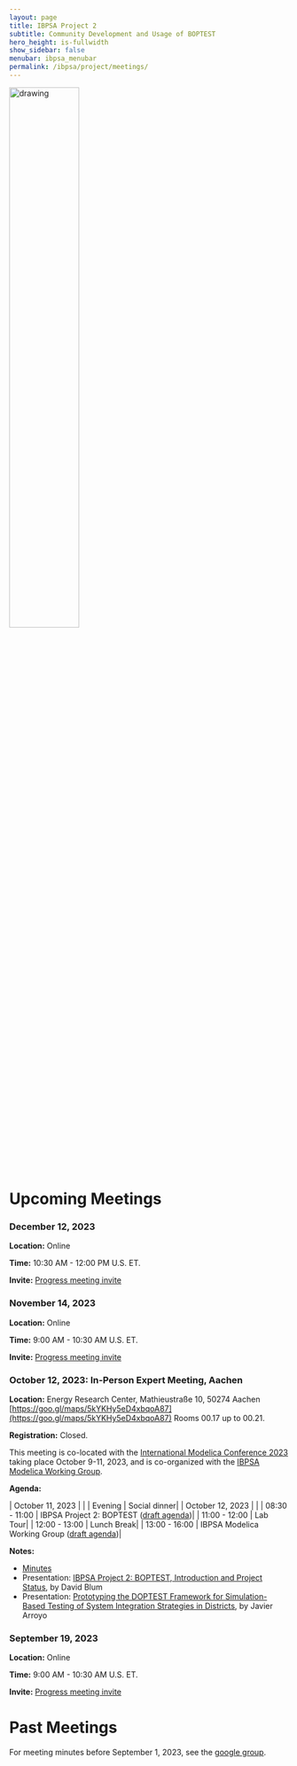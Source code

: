 ```yaml
---
layout: page
title: IBPSA Project 2
subtitle: Community Development and Usage of BOPTEST
hero_height: is-fullwidth
show_sidebar: false
menubar: ibpsa_menubar
permalink: /ibpsa/project/meetings/
---
```


<img src="../../../images/project2logo.png" alt="drawing" width="50%"/>

# Upcoming Meetings

### December 12, 2023

**Location:** Online

**Time:** 10:30 AM - 12:00 PM U.S. ET.

**Invite:** [Progress meeting invite](https://groups.google.com/g/ibpsa-boptest/c/4BND2FMgWbY)

### November 14, 2023

**Location:** Online

**Time:** 9:00 AM - 10:30 AM U.S. ET.

**Invite:** [Progress meeting invite](https://groups.google.com/g/ibpsa-boptest/c/r6CTlAOUSYg)

### October 12, 2023: In-Person Expert Meeting, Aachen

**Location:**
Energy Research Center, Mathieustraße 10, 50274 Aachen
[https://goo.gl/maps/5kYKHy5eD4xbqoA87](https://goo.gl/maps/5kYKHy5eD4xbqoA87)
Rooms 00.17 up to 00.21.

**Registration:** Closed.

This meeting is co-located with the
[International Modelica Conference 2023](https://2023.international.conference.modelica.org/)
taking place October 9-11, 2023, and is co-organized with the [IBPSA Modelica Working Group](https://github.com/ibpsa/modelica-working-group).

**Agenda:**

| October 11, 2023 | |
| Evening | Social dinner|
| October 12, 2023 | |
| 08:30 - 11:00 | IBPSA Project 2: BOPTEST ([draft agenda](/ibpsa_project/meetings/20231012_Aachen/20231012_Aachen_Agenda.pdf))|
| 11:00 - 12:00 | Lab Tour|
| 12:00 - 13:00 | Lunch Break|
| 13:00 - 16:00 | IBPSA Modelica Working Group ([draft agenda](https://github.com/ibpsa/modelica-working-group/wiki/2023-10-12-Expert-Meeting-Agenda))|

**Notes:**

- [Minutes](/ibpsa_project/meetings/20231012_Aachen/20231012_Aachen_minutes.pdf)
- Presentation: [IBPSA Project 2: BOPTEST, Introduction and Project Status](/ibpsa_project/meetings/20231012_Aachen/20231012_Aachen_Introduction.pdf), by David Blum
- Presentation: [Prototyping the DOPTEST Framework for Simulation-Based Testing of System Integration Strategies in Districts](/ibpsa_project/meetings/20231012_Aachen/Project2_Expert_Meeting_Aachen_DOPTEST.pdf), by Javier Arroyo

### September 19, 2023

**Location:** Online

**Time:** 9:00 AM - 10:30 AM U.S. ET.

**Invite:** [Progress meeting invite](https://groups.google.com/g/ibpsa-boptest/c/vLUlyJL8Quw)

# Past Meetings

For meeting minutes before September 1, 2023, see the [google group](https://groups.google.com/g/ibpsa-boptest).
